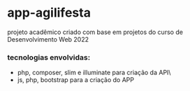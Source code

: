# app-agilifesta
projeto acadêmico criado com base em projetos do curso de Desenvolvimento Web 2022

### tecnologias envolvidas:

* php, composer, slim e illuminate para criação da API\
* js, php, bootstrap para a criação do APP

